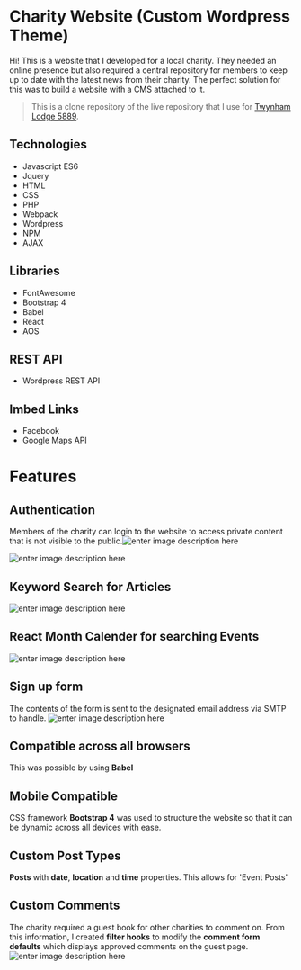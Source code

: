 # Charity Website (Custom Wordpress Theme)

Hi! This is a website that I developed for a local charity. They needed an online presence but also required a central repository for members to keep up to date with the latest news from their charity. The perfect solution for this was to build a website with a CMS attached to it. 

> This is a clone repository of the live repository that I use for [Twynham Lodge 5889](https://twynhamlodge5889.co.uk/). 



## Technologies

 - Javascript ES6
 - Jquery
 - HTML
 - CSS
 - PHP
 - Webpack
 - Wordpress
 - NPM
 - AJAX


## Libraries

 - FontAwesome
 - Bootstrap 4
 - Babel
 - React
 - AOS

## REST API

 - Wordpress REST API

## Imbed Links
 - Facebook
 - Google Maps API

# Features
## **Authentication**

Members of the charity can login to the website to access private content that is not visible to the public.![enter image description here](https://user-images.githubusercontent.com/59560236/107666019-f3b35b00-6c85-11eb-8d1c-3898add41de4.png)


![enter image description here](https://user-images.githubusercontent.com/59560236/107666020-f3b35b00-6c85-11eb-8a3c-19969ac4e4fe.png)
## Keyword Search for Articles
![enter image description here](https://user-images.githubusercontent.com/59560236/107666017-f31ac480-6c85-11eb-8b39-01245a6ab5ca.png)

## React Month Calender for searching Events
![enter image description here](https://user-images.githubusercontent.com/59560236/107665947-dbdbd700-6c85-11eb-9996-6eb567c4ab88.png)

## **Sign up form**
The contents of the form is sent to the designated email address via SMTP to handle. 
![enter image description here](https://user-images.githubusercontent.com/59560236/107666024-f44bf180-6c85-11eb-92c6-43ebf0fb289a.png)
## **Compatible across all browsers**
This was possible by using **Babel**
## **Mobile Compatible**
CSS framework **Bootstrap 4** was used to structure the website so that it can be dynamic across all devices with ease.
## **Custom Post Types**
**Posts** with **date**, **location** and **time** properties. This allows for 'Event Posts'

## **Custom Comments**
The charity required a guest book for other charities to comment on. From this information, I created **filter hooks** to modify the **comment form defaults** which displays approved comments on the guest page. 
![enter image description here](https://user-images.githubusercontent.com/59560236/107666420-691f2b80-6c86-11eb-8552-8a0207f0299f.png)

 

```
